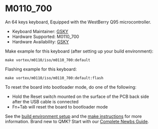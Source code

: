 # M0110_700 

An 64 keys keyboard, Equipped with the WestBerry Q95 microcontroller.

* Keyboard Maintainer: [GSKY](https://github.com/gksygithub)
* Hardware Supported: M0110_700
* Hardware Availability: [GSKY](https://github.com/gskygithub/m0110_700_iso)

Make example for this keyboard (after setting up your build environment):

    make vortex/m0110/iso/m0110_700:default

Flashing example for this keyboard:

    make vortex/m0110/iso/m0110_700:default:flash

To reset the board into bootloader mode, do one of the following:

* Hold the Reset switch mounted on the surface of the PCB back side after the USB cable is connected
* Fn+Tab will reset the board to bootloader mode

See the [build environment setup](https://docs.qmk.fm/#/getting_started_build_tools) and the [make instructions](https://docs.qmk.fm/#/getting_started_make_guide) for more information. Brand new to QMK? Start with our [Complete Newbs Guide](https://docs.qmk.fm/#/newbs).
